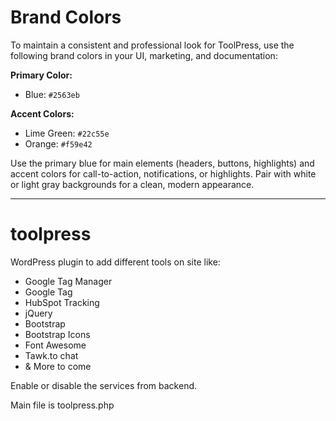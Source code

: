 # Brand Colors

To maintain a consistent and professional look for ToolPress, use the following brand colors in your UI, marketing, and documentation:

**Primary Color:**
- Blue: `#2563eb`

**Accent Colors:**
- Lime Green: `#22c55e`
- Orange: `#f59e42`

Use the primary blue for main elements (headers, buttons, highlights) and accent colors for call-to-action, notifications, or highlights. Pair with white or light gray backgrounds for a clean, modern appearance.

---
# toolpress
WordPress plugin to add different tools on site like:
- Google Tag Manager
- Google Tag
- HubSpot Tracking
- jQuery
- Bootstrap
- Bootstrap Icons
- Font Awesome
- Tawk.to chat
- & More to come

Enable or disable the services from backend.


Main file is toolpress.php